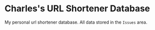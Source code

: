 # Charles's URL Shortener Database


My personal url shortener database. All data stored in the `Issues` area.
